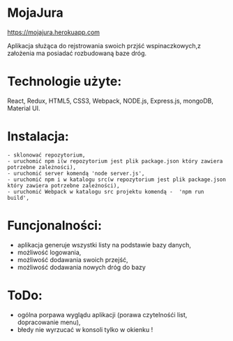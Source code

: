 #   MojaJura

https://mojajura.herokuapp.com

Aplikacja służąca do rejstrowania swoich przjść wspinaczkowych,z założenia ma posiadać rozbudowaną baze dróg.


# Technologie użyte: 
React, Redux, HTML5, CSS3, Webpack, NODE.js, Express.js, mongoDB, Material UI.

# Instalacja: 
    - sklonować repozytorium,
    - uruchomić npm i(w repozytorium jest plik package.json który zawiera potrzebne zależności),
    - uruchomić server komendą 'node server.js',
    - uruchomić npm i w katalogu src(w repozytorium jest plik package.json który zawiera potrzebne zależności),
    - uruchomić Webpack w katalogu src projektu komendą -  'npm run build',
    
# Funcjonalności:
  - aplikacja generuje wszystki listy na podstawie bazy danych,
  - możliwość logowania,
  - możliwość dodawania swoich przejść,
  - możliwość dodawania nowych dróg do bazy


# ToDo:
- ogólna porpawa wyglądu aplikacji (porawa czytelnośći list, dopracowanie menu),
- błedy nie wyrzucać w konsoli tylko w okienku !
